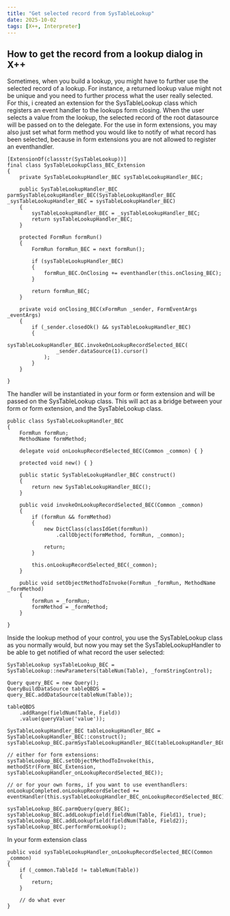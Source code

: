 ```yaml
---
title: "Get selected record from SysTableLookup"
date: 2025-10-02
tags: [X++, Interpreter]
---
```


## How to get the record from a lookup dialog in X++
Sometimes, when you build a lookup, you might have to further use the selected record of a lookup. For instance, a returned lookup value might not be unique and you need to further process what the user really selected.
For this, i created an extension for the SysTableLookup class which registers an event handler to the lookups form closing. When the user selects a value from the lookup, the selected record of the root datasource will be passed on to the delegate.
For the use in form extensions, you may also just set what form method you would like to notify of what record has been selected, because in form extensions you are not allowed to register an eventhandler.


```xpp
[ExtensionOf(classstr(SysTableLookup))]
final class SysTableLookupClass_BEC_Extension
{
    private SysTableLookupHandler_BEC sysTableLookupHandler_BEC;

    public SysTableLookupHandler_BEC parmSysTableLookupHandler_BEC(SysTableLookupHandler_BEC _sysTableLookupHandler_BEC = sysTableLookupHandler_BEC)
    {
        sysTableLookupHandler_BEC = _sysTableLookupHandler_BEC;
        return sysTableLookupHandler_BEC;
    }

    protected FormRun formRun()
    {
        FormRun formRun_BEC = next formRun();

        if (sysTableLookupHandler_BEC)
        {
            formRun_BEC.OnClosing += eventhandler(this.onClosing_BEC);
        }

        return formRun_BEC;
    }

    private void onClosing_BEC(xFormRun _sender, FormEventArgs _eventArgs)
    {
        if (_sender.closedOk() && sysTableLookupHandler_BEC)
        {
            sysTableLookupHandler_BEC.invokeOnLookupRecordSelected_BEC(
                _sender.dataSource(1).cursor()
            );
        }
    }

}
```

The handler will be instantiated in your form or form extension and will be passed on the SysTableLookup class.
This will act as a bridge between your form or form extension, and the SysTableLookup class.

```xpp
public class SysTableLookupHandler_BEC
{
    FormRun formRun;
    MethodName formMethod;

    delegate void onLookupRecordSelected_BEC(Common _common) { }

    protected void new() { }

    public static SysTableLookupHandler_BEC construct()
    {
        return new SysTableLookupHandler_BEC();
    }

    public void invokeOnLookupRecordSelected_BEC(Common _common)
    {
        if (formRun && formMethod)
        {
            new DictClass(classIdGet(formRun))
                .callObject(formMethod, formRun, _common);
         
            return;
        }

        this.onLookupRecordSelected_BEC(_common);
    }

    public void setObjectMethodToInvoke(FormRun _formRun, MethodName _formMethod)
    {
        formRun = _formRun;
        formMethod = _formMethod;
    }

}
```

Inside the lookup method of your control, you use the SysTableLookup class as you normally would, but now you may set the SysTableLookupHandler to be able to get notified of what record the user selected:

```xpp
SysTableLookup sysTableLookup_BEC = SysTableLookup::newParameters(tableNum(Table), _formStringControl);

Query query_BEC = new Query();
QueryBuildDataSource tableQBDS = query_BEC.addDataSource(tableNum(Table));

tableQBDS
    .addRange(fieldNum(Table, Field))
    .value(queryValue('value'));

SysTableLookupHandler_BEC tableLookupHandler_BEC = SysTableLookupHandler_BEC::construct();
sysTableLookup_BEC.parmSysTableLookupHandler_BEC(tableLookupHandler_BEC);

// either for form extensions:
sysTableLookup_BEC.setObjectMethodToInvoke(this, methodStr(Form_BEC_Extension, sysTableLookupHandler_onLookupRecordSelected_BEC));

// or for your own forms, if you want to use eventhandlers:
onLookupCompleted.onLookupRecordSelected += eventHandler(this.sysTableLookupHandler_BEC_onLookupRecordSelected_BEC)

sysTableLookup_BEC.parmQuery(query_BEC);
sysTableLookup_BEC.addLookupfield(fieldNum(Table, Field1), true);
sysTableLookup_BEC.addLookupfield(fieldNum(Table, Field2));
sysTableLookup_BEC.performFormLookup();
```

In your form extension class
```xpp
public void sysTableLookupHandler_onLookupRecordSelected_BEC(Common _common)
{
    if (_common.TableId != tableNum(Table))
    {
        return;
    }

    // do what ever
}  
```



